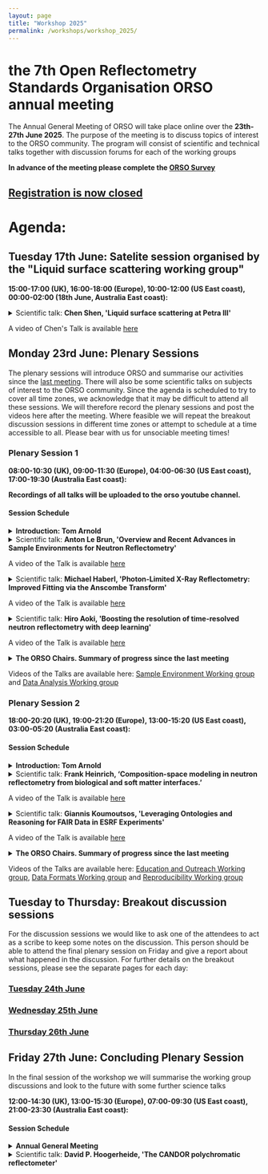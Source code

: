 ```yaml
---
layout: page
title: "Workshop 2025"
permalink: /workshops/workshop_2025/
---
```


# the 7th Open Reflectometry Standards Organisation ORSO annual meeting

The Annual General Meeting of ORSO will take place online over the **23th-27th June 2025**. The purpose of the meeting is to discuss topics of interest to the ORSO community.
The program will consist of scientific and technical talks together with discussion forums for each of the working groups

**In advance of the meeting please complete the [ORSO Survey](https://forms.office.com/pages/responsepage.aspx?id=HDZmP36oWEGPYZnoLbPKyGNjGj0JBmlFoh6F5vEqATRUNUlaNjU1Mk9CUEFBMElSMVBVMVkyNFFVUC4u&route=shorturl)**

## [Registration is now closed](https://indico.ess.eu/event/3810/)

# Agenda:

## Tuesday 17th June: Satelite session organised by the "Liquid surface scattering working group"
**15:00-17:00 (UK), 16:00-18:00 (Europe), 10:00-12:00 (US East coast), 00:00-02:00 (18th June, Australia East coast):**

<details markdown="1">
<summary>Scientific talk: <b>Chen Shen, 'Liquid surface scattering at Petra III'</b> </summary>
<br>
<b> Abstract:</b> Chen will present the beamline P08 of PETRA III. The beamline has three main setups: a six circle diffractometer, the Langmuir trough GID setup, and the Uni-Kiel owned LISA liquid surface diffractometer. He will also talk in details the recent news from our Langmuir trough GID setup and GIXOS - pseudo reflectivity method.
 
</details>

A video of Chen's Talk is available [here](https://www.youtube.com/watch?v=vmclGPNefc4)

## Monday 23rd June: Plenary Sessions

The plenary sessions will introduce ORSO and summarise our activities since the [last meeting](https://www.reflectometry.org/workshops/workshop_2024/). 
There will also be some scientific talks on subjects of interest to the ORSO community.
Since the agenda is scheduled to try to cover all time zones, we acknowledge that it may be difficult to attend all these sessions. We will therefore record the plenary sessions and post the videos here after the meeting.
Where feasible we will repeat the breakout discussion sessions in different time zones or attempt to schedule at a time accessible to all. Please bear with us for unsociable meeting times!


### Plenary Session 1
**08:00-10:30 (UK), 09:00-11:30 (Europe), 04:00-06:30 (US East coast), 17:00-19:30 (Australia East coast):**

**Recordings of all talks will be uploaded to the orso youtube channel.**

#### Session Schedule
<details markdown="1">
<summary> <b>Introduction: Tom Arnold  </b> </summary>
<br>
Introduction and discussion on how to better promote/publicise ORSO 
 
</details>

<details markdown="1">
<summary> Scientific talk: <b>Anton Le Brun, 'Overview and Recent Advances in Sample Environments for Neutron Reflectometry' </b> </summary>
<br>
<b> Abstract:</b> Having the correct sample environment is integral to any part of a neutron scattering experiment as the scientist wishes to make measurements as a function of some external environmental condition. This presentation will present an overview of the latest developments in sample environments in neutron reflectometry with a focus on the reflectometers at the neutron beam facility at the OPAL Research Reactor, ANSTO. Trends in current developments in sample environments determined from analysis of the literature will be discussed highlighting where future developments could be found.
 
</details>

A video of the Talk is available [here](https://youtu.be/vtSqH9Xb_W0)

<details markdown="1">
<summary>  Scientific talk:  <b>Michael Haberl, 'Photon-Limited X-Ray Reflectometry: Improved Fitting via the Anscombe Transform'
 </b> </summary>
<br>
<b> Abstract:</b> With the current developments in fast X-ray reflectometry (XRR) reaching
scan times as short as a few hundred microseconds, the few-photon count data reflects the inherent Poisson statistics of the counting process. In this regime, standard least squares fitting - which assumes symmetric Gaussian errors - can produce biased results. While Poisson log-likelihood methods exist, we demonstrate that applying the Anscombe transform - a well known variance-stabilizing transformation that converts Poisson-distributed data into approximately Gaussian-distributed data - permits continued use of the default least squares minimization utilized in most fitting softwares such as refnx or refl1d. This approach simplifies implementation and enables incorporation of additional noise sources, such as readout noise. It offers a practical and robust solution for accurate modeling in photon-limited XRR, relevant to the ORSO reflectometry community.
 
</details>

A video of the Talk is available [here](https://youtu.be/eq5bS58-It4)

<details markdown="1">
<summary> Scientific talk: <b>Hiro Aoki, 'Boosting the resolution of time-resolved neutron reflectometry with deep learning' </b> </summary>
<br>
<b> Abstract:</b> Neutron reflectometry (NR) provides sub‑nm structural information at
buried interfaces; however, time‑resolved NR is constrained by the
minutes‑long counting times needed for acceptable statistics. This study
introduces a data‑driven denoising methodology based on convolutional
neural networks (CNNs) to overcome this limitation. One million
synthetic multi-layered structures were generated; for each, both ideal
and noise‑degraded reflectivity profiles were computed to supervise CNN
training. The resulting model was applied to experimental‑style spectra
acquired with 5 % of the usual neutron counts. CNN‑filtered profiles
reproduced layer thicknesses and scattering‑length‑density distributions
obtained from standard exposures within experimental uncertainty. These
results confirm that acquisition times can be shortened by at least an
order of magnitude without compromising analytical accuracy, enabling
second‑scale observation of interfacial kinetics. The proposed approach
shifts the limiting factor in time‑resolved NR from neutron flux to
advanced data processing, substantially expanding the applicability of
this technique to dynamic surface and interface studies.
 
</details>

A video of the Talk is available [here](https://youtu.be/vtSqH9Xb_W0)

<details markdown="1">
<summary> <b>The ORSO Chairs. Summary of progress since the last meeting </b> </summary>
<br>
  
  - Sample Environment Working group (Sophie Ayscough)
  - Data Analysis Working group (Andrew Nelson)

</details>

Videos of the Talks are available here: [Sample Environment Working group](https://youtu.be/fGi9F8lQQkc) and [Data Analysis Working group](https://youtu.be/y6F9Fbn75i8)

### Plenary Session 2
**18:00-20:20 (UK), 19:00-21:20 (Europe), 13:00-15:20 (US East coast), 03:00-05:20 (Australia East coast):**

#### Session Schedule
<details markdown="1">
<summary> <b>Introduction: Tom Arnold  </b> </summary>
<br>
Introduction and discussion on how to better promote/publicise ORSO 
</details>

<details markdown="1">
<summary> Scientific talk: <b>Frank Heinrich, ‘Composition-space modeling in neutron reflectometry from biological and soft matter interfaces.’ </b> </summary>
<br>
<b> Abstract:</b> Composition-space modeling provides a versatile framework for interpreting scattering data from biological and soft matter systems. Rather than starting with abstract layers of scattering length density, this approach builds real-space models based on molecular groups that fill the available volume while satisfying spatial and stoichiometric constraints. From these physically grounded models, the corresponding scattering length density profiles and predicted reflectivity curves are derived and compared to experimental data.
 
This talk will provide an overview of the development and principles of composition-space modeling, highlighting its relevance to systems where components overlap spatially and interact in complex ways. I will present recent applications across neutron reflectometry, X-ray diffraction, and small-angle neutron scattering. I will discuss ongoing efforts at NIST to modernize and extend the modeling framework, including its integration into the Refl1D webview interface. This integration enables real-time visual feedback, streamlining model construction and enhancing accessibility for researchers working with layered biological and soft matter systems.
 
</details>

A video of the Talk is available [here](https://youtu.be/4qIgmfEf0Zs)

<details markdown="1">
<summary> Scientific talk: <b> Giannis Koumoutsos, 'Leveraging Ontologies and Reasoning for FAIR Data in ESRF Experiments' </b> </summary>
<br>
<b> Abstract: TBC </b> 
 
</details>

A video of the Talk is available [here](https://youtu.be/t1Rk9gjGnH4)

<details markdown="1">
<summary> <b>The ORSO Chairs. Summary of progress since the last meeting </b> </summary>
<br>

  - Education and Outreach Working group (Stefan Kowarik)
  - Reproducibility Working group (Maciej Jankowski)
  - Data Formats Working group (Jos Cooper)
</details>

Videos of the Talks are available here: [Education and Outreach Working group](https://youtu.be/CaP5jcd44kk), [Data Formats Working group](https://youtu.be/XMbC061eyi8) and [Reproducibility Working group](https://youtu.be/vWlhl5Yzvso)

## Tuesday to Thursday: Breakout discussion sessions

For the discussion sessions we would like to ask one of the attendees to act as a scribe to keep some notes on the discussion. This person should be able to attend the final plenary session on Friday and give a report about what happened in the discussion. For further details on the breakout sessions, please see the separate pages for each day:

### [Tuesday 24th June](/workshops/workshop_2025/tuesday.md)

### [Wednesday 25th June](/workshops/workshop_2025/wednesday.md/)

### [Thursday 26th June](/workshops/workshop_2025/thursday.md)

## Friday 27th June: Concluding Plenary Session

In the final session of the workshop we will summarise the working group discussions and look to the future with some further science talks

**12:00-14:30 (UK), 13:00-15:30 (Europe), 07:00-09:30 (US East coast), 21:00-23:30 (Australia East coast):**

#### Session Schedule
<details markdown="1">
<summary> <b>Annual General Meeting </b> </summary>
<br>

- Recruitment of a temporary stand-in chair for the Reproducibility working group (to replace Andrew McCluskey)
- Summary of the working group sessions.

</details>

<details markdown="1">
<summary> Scientific talk: <b>David P. Hoogerheide, 'The CANDOR polychromatic reflectometer' </b> </summary>
<br>
<b> Abstract:</b> The CANDOR reflectometer at the NIST Center for Neutron Research marries the advantages of time-of-flight polychromatic reflectometers, such as those commonly employed at pulsed neutron sources, to the high time-averaged flux of a reactor neutron source. CANDOR’s unique energy dispersive detector, currently comprising 108 individual wavelength-sensitive neutron detectors operating at over 90% efficiency, allows simultaneous detection of cold neutrons in the 4 Å to 6 Å wavelength range. In this talk, I will describe instrument design, detector operation and performance, and data reduction considerations. Reflectivity curves measured by CANDOR using polychromatic detection will be compared to standard curves measured at NIST’s monochromatic reflectometers, and the performance of CANDOR’s polarization capabilities will be discussed. For measurements of materials at solid/liquid interfaces, I will show that CANDOR’s high flux and intrinsic background rejection enables measurement to about twice the scattering vector, and hence resolution, of conventional measurements.
</details>



